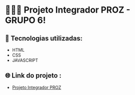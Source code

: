 # 👩🏽‍💻 Projeto Integrador PROZ - GRUPO 6!

## 🔧 Tecnologias utilizadas:
* HTML
* CSS
* JAVASCRIPT  

## 🌐 Link do projeto :
* [Projeto Integrador PROZ](https://projeto-proz.web.app/)
